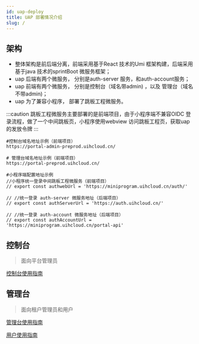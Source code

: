 ```yaml
---
id: uap-deploy
title: UAP 部署情况介绍
slug: /
---
```


## 架构

* 整体架构是前后端分离，前端采用基于React 技术的Umi 框架构建，后端采用基于java 技术的sprintBoot 微服务框架；
* uap 后端有两个微服务， 分别是auth-server 服务，和auth-account服务；
* uap 前端有两个微服务， 分别是控制台（域名带admin) ，以及 管理台（域名不带admin)；
* uap 为了兼容小程序， 部署了跳板工程微服务。

:::caution
跳板工程微服务主要部署的是前端项目，由于小程序端不兼容OIDC 登录流程，做了一个中间跳板页，小程序使用webview 访问跳板工程页，获取uap 的发放令牌
:::

```
#控制台域名地址示例（前端项目）
https://portal-admin-preprod.uihcloud.cn/

# 管理台域名地址示例（前端项目）
https://portal-preprod.uihcloud.cn/

#小程序端配置地址示例
//小程序统一登录中间跳板工程微服务（前端项目）
// export const authwebUrl = 'https://miniprogram.uihcloud.cn/auth/'

// //统一登录 auth-server 微服务地址（后端项目）
// export const authServerUrl = 'https://auth.uihcloud.cn/'

// //统一登录 auth-account 微服务地址（后端项目）
// export const authAccountUrl = 'https://miniprogram.uihcloud.cn/portal-api'
```

## 控制台

> 面向平台管理员

[控制台使用指南](https://navi.united-imaging.com/UplusTestCollection/UCloud/_wiki/wikis/UCloud.wiki/788/UAP_M3_%E6%8E%A7%E5%88%B6%E5%8F%B0%E4%BD%BF%E7%94%A8)

## 管理台

> 面向租户管理员和用户

[管理台使用指南](https://navi.united-imaging.com/UplusTestCollection/UCloud/_wiki/wikis/UCloud.wiki/773/UAP_M3_%E7%AE%A1%E7%90%86%E5%8F%B0%E4%BD%BF%E7%94%A8)

[用户使用指南](https://navi.united-imaging.com/UplusTestCollection/UCloud/_wiki/wikis/UCloud.wiki/771/UAP_M3_%E7%94%A8%E6%88%B7%E4%BD%BF%E7%94%A8)